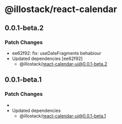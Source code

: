 # @illostack/react-calendar

## 0.0.1-beta.2

### Patch Changes

- ee62f92: fix: useDateFragments behabiour
- Updated dependencies [ee62f92]
  - @illostack/react-calendar-ui@0.0.1-beta.2

## 0.0.1-beta.1

### Patch Changes

-
- Updated dependencies
  - @illostack/react-calendar-ui@0.0.1-beta.1
